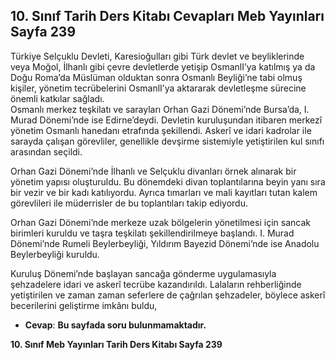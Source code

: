 ## 10. Sınıf Tarih Ders Kitabı Cevapları Meb Yayınları Sayfa 239

Türkiye Selçuklu Devleti, Karesioğulları gibi Türk devlet ve beyliklerinde veya Moğol, İlhanlı gibi çevre devletlerde yetişip OsmanlI’ya katılmış ya da Doğu Roma’da Müslüman olduktan sonra Osmanlı Beyliği’ne tabi olmuş kişiler, yönetim tecrübelerini OsmanlI’ya aktararak devletleşme sürecine önemli katkılar sağladı.  
 Osmanlı merkez teşkilatı ve sarayları Orhan Gazi Dönemi’nde Bursa’da, I. Murad Dönemi’nde ise Edirne’deydi. Devletin kuruluşundan itibaren merkezî yönetim Osmanlı hanedanı etrafında şekillendi. Askerî ve idari kadrolar ile sarayda çalışan görevliler, genellikle devşirme sistemiyle yetiştirilen kul sınıfı arasından seçildi.

Orhan Gazi Dönemi’nde İlhanlı ve Selçuklu divanları örnek alınarak bir yönetim yapısı oluşturuldu. Bu dönemdeki divan toplantılarına beyin yanı sıra bir vezir ve bir kadı katılıyordu. Ayrıca tımarları ve mali kayıtları tutan kalem görevlileri ile müderrisler de bu toplantıları takip ediyordu.

Orhan Gazi Dönemi’nde merkeze uzak bölgelerin yönetilmesi için sancak birimleri kuruldu ve taşra teşkilatı şekillendirilmeye başlandı. I. Murad Dönemi’nde Rumeli Beylerbeyliği, Yıldırım Bayezid Dönemi’nde ise Anadolu Beylerbeyliği kuruldu.

Kuruluş Dönemi’nde başlayan sancağa gönderme uygulamasıyla şehzadelere idari ve askerî tecrübe kazandırıldı. Lalaların rehberliğinde yetiştirilen ve zaman zaman seferlere de çağrılan şehzadeler, böylece askerî becerilerini geliştirme imkânı buldu,

* **Cevap**: **Bu sayfada soru bulunmamaktadır.**

**10. Sınıf Meb Yayınları Tarih Ders Kitabı Sayfa 239**